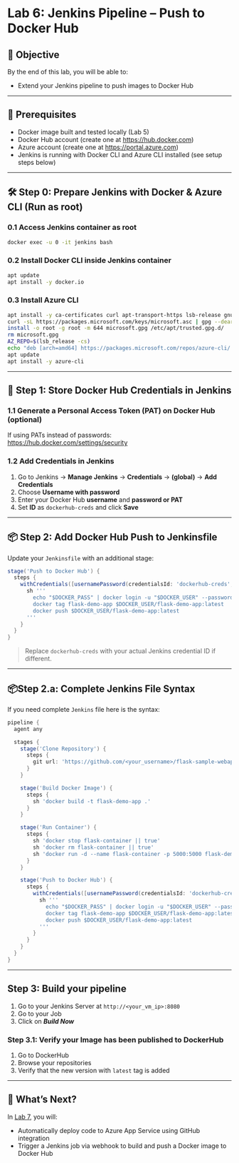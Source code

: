 # Lab 6: Jenkins Pipeline – Push to Docker Hub 
## 🧠 Objective
By the end of this lab, you will be able to:
- Extend your Jenkins pipeline to push images to Docker Hub


---

## 🔧 Prerequisites
- Docker image built and tested locally (Lab 5)
- Docker Hub account (create one at https://hub.docker.com)
- Azure account (create one at https://portal.azure.com)
- Jenkins is running with Docker CLI and Azure CLI installed (see setup steps below)

---

## 🛠️ Step 0: Prepare Jenkins with Docker & Azure CLI (Run as root)

### 0.1 Access Jenkins container as root
```bash
docker exec -u 0 -it jenkins bash
```

### 0.2 Install Docker CLI inside Jenkins container
```bash
apt update
apt install -y docker.io
```

### 0.3 Install Azure CLI
```bash
apt install -y ca-certificates curl apt-transport-https lsb-release gnupg
curl -sL https://packages.microsoft.com/keys/microsoft.asc | gpg --dearmor > microsoft.gpg
install -o root -g root -m 644 microsoft.gpg /etc/apt/trusted.gpg.d/
rm microsoft.gpg
AZ_REPO=$(lsb_release -cs)
echo "deb [arch=amd64] https://packages.microsoft.com/repos/azure-cli/ $AZ_REPO main" > /etc/apt/sources.list.d/azure-cli.list
apt update
apt install -y azure-cli
```

---

## 🔐 Step 1: Store Docker Hub Credentials in Jenkins

### 1.1 Generate a Personal Access Token (PAT) on Docker Hub (optional)
If using PATs instead of passwords: https://hub.docker.com/settings/security

### 1.2 Add Credentials in Jenkins
1. Go to Jenkins → **Manage Jenkins** → **Credentials** → **(global)** → **Add Credentials**
2. Choose **Username with password**
3. Enter your Docker Hub **username** and **password or PAT**
4. Set **ID** as `dockerhub-creds` and click **Save**

---

## 📦 Step 2: Add Docker Hub Push to Jenkinsfile

Update your `Jenkinsfile` with an additional stage:

```groovy
stage('Push to Docker Hub') {
  steps {
    withCredentials([usernamePassword(credentialsId: 'dockerhub-creds', usernameVariable: 'DOCKER_USER', passwordVariable: 'DOCKER_PASS')]) {
      sh '''
        echo "$DOCKER_PASS" | docker login -u "$DOCKER_USER" --password-stdin
        docker tag flask-demo-app $DOCKER_USER/flask-demo-app:latest
        docker push $DOCKER_USER/flask-demo-app:latest
      '''
    }
  }
}
```

> Replace `dockerhub-creds` with your actual Jenkins credential ID if different.

---
## 📦Step 2.a: Complete Jenkins File Syntax

If you need complete ```Jenkins``` file here is the syntax:
```groovy
pipeline {
  agent any

  stages {
    stage('Clone Repository') {
      steps {
        git url: 'https://github.com/<your_username>/flask-sample-webapp.git', branch: 'main'
      }
    }

    stage('Build Docker Image') {
      steps {
        sh 'docker build -t flask-demo-app .'
      }
    }

    stage('Run Container') {
      steps {
        sh 'docker stop flask-container || true'
        sh 'docker rm flask-container || true'
        sh 'docker run -d --name flask-container -p 5000:5000 flask-demo-app'
      }
    }

    stage('Push to Docker Hub') {
      steps {
        withCredentials([usernamePassword(credentialsId: 'dockerhub-creds', usernameVariable: 'DOCKER_USER', passwordVariable: 'DOCKER_PASS')]) {
          sh '''
            echo "$DOCKER_PASS" | docker login -u "$DOCKER_USER" --password-stdin
            docker tag flask-demo-app $DOCKER_USER/flask-demo-app:latest
            docker push $DOCKER_USER/flask-demo-app:latest
          '''
        }
      }
    }
  }
}
```
---
## Step 3: Build your pipeline
1. Go to your Jenkins Server at ```http://<your_vm_ip>:8080```
2. Go to your Job
3. Click on ***Build Now***

### Step 3.1: Verify your Image has been published to DockerHub

1. Go to DockerHub
2. Browse your repositories
3. Verify that the new version with `latest` tag is added

---
## 🚀 What’s Next?
In [Lab 7](./lab7/lab7.md), you will:
- Automatically deploy code to Azure App Service using GitHub integration
- Trigger a Jenkins job via webhook to build and push a Docker image to Docker Hub